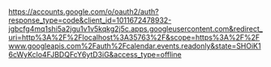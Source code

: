 https://accounts.google.com/o/oauth2/auth?response_type=code&client_id=1011672478932-jgbcfg4mq1shi5a2jgu1v1v5kqkg2j5c.apps.googleusercontent.com&redirect_uri=http%3A%2F%2Flocalhost%3A35763%2F&scope=https%3A%2F%2Fwww.googleapis.com%2Fauth%2Fcalendar.events.readonly&state=SHOiK16cWyKclo4FJBDQFcY6ytD3iG&access_type=offline
